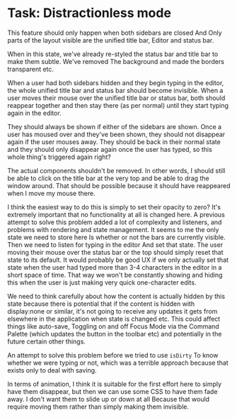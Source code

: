 # Task: Distractionless mode

This feature should only happen when both sidebars are closed And Only parts of the layout visible are the unified title bar, Editor and status bar.

When in this state, we've already re-styled the status bar and title bar to make them subtle. We've removed The background and made the borders transparent etc.

When a user had both sidebars hidden and they begin typing in the editor, the whole unified title bar and status bar should become invisible.
When a user moves their mouse over the unified title bar or status bar, both should reappear together and then stay there (as per normal) until they start typing again in the editor.

They should always be shown if either of the sidebars are shown.
Once a user has moused over and they've been shown, they should not disappear again if the user mouses away. They should be back in their normal state and they should only disappear again once the user has typed, so this whole thing's triggered again right?

The actual components shouldn't be removed. In other words, I should still be able to click on the title bar at the very top and be able to drag the window around. That should be possible because it should have reappeared when I move my mouse there.

I think the easiest way to do this is simply to set their opacity to zero? It's extremely important that no functionality at all is changed here. A previous attempt to solve this problem added a lot of complexity and listeners, and problems with rendering and state management. It seems to me the only state we need to store here Is whether or not the bars are currently visible. Then we need to listen for typing in the editor And set that state. The user moving their mouse over the status bar or the top should simply reset that state to its default. It would probably be good UX if we only actually set that state when the user had typed more than 3-4 characters in the editor in a short space of time. That way we won't be constantly showing and hiding this when the user is just making very quick one-character edits.

We need to think carefully about how the content is actually hidden by this state because there is potential that if the content is hidden with display:none or similar, it's not going to receive any updates it gets from elsewhere in the application when state is changed etc. This could affect things like auto-save, Toggling on and off Focus Mode via the Command Palette (which updates the button in the toolbar etc) and potentially in the future certain other things.

An attempt to solve this problem before we tried to use `isDirty` To know whether we were typing or not, which was a terrible approach because that exists only to deal with saving.

In terms of animation, I think it is suitable for the first effort here to simply have them disappear, but then we can use some CSS to have them fade away. I don't want them to slide up or down at all Because that would require moving them rather than simply making them invisible.
